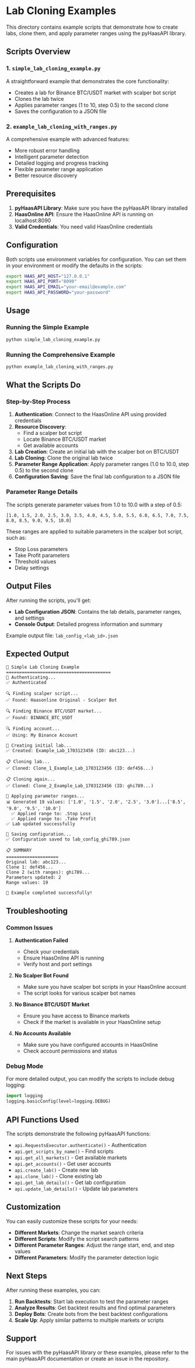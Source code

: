 # Lab Cloning Examples

This directory contains example scripts that demonstrate how to create labs, clone them, and apply parameter ranges using the pyHaasAPI library.

## Scripts Overview

### 1. `simple_lab_cloning_example.py`
A straightforward example that demonstrates the core functionality:
- Creates a lab for Binance BTC/USDT market with scalper bot script
- Clones the lab twice
- Applies parameter ranges (1 to 10, step 0.5) to the second clone
- Saves the configuration to a JSON file

### 2. `example_lab_cloning_with_ranges.py`
A comprehensive example with advanced features:
- More robust error handling
- Intelligent parameter detection
- Detailed logging and progress tracking
- Flexible parameter range application
- Better resource discovery

## Prerequisites

1. **pyHaasAPI Library**: Make sure you have the pyHaasAPI library installed
2. **HaasOnline API**: Ensure the HaasOnline API is running on localhost:8090
3. **Valid Credentials**: You need valid HaasOnline credentials

## Configuration

Both scripts use environment variables for configuration. You can set them in your environment or modify the defaults in the scripts:

```bash
export HAAS_API_HOST="127.0.0.1"
export HAAS_API_PORT="8090"
export HAAS_API_EMAIL="your-email@example.com"
export HAAS_API_PASSWORD="your-password"
```

## Usage

### Running the Simple Example

```bash
python simple_lab_cloning_example.py
```

### Running the Comprehensive Example

```bash
python example_lab_cloning_with_ranges.py
```

## What the Scripts Do

### Step-by-Step Process

1. **Authentication**: Connect to the HaasOnline API using provided credentials
2. **Resource Discovery**: 
   - Find a scalper bot script
   - Locate Binance BTC/USDT market
   - Get available accounts
3. **Lab Creation**: Create an initial lab with the scalper bot on BTC/USDT
4. **Lab Cloning**: Clone the original lab twice
5. **Parameter Range Application**: Apply parameter ranges (1.0 to 10.0, step 0.5) to the second clone
6. **Configuration Saving**: Save the final lab configuration to a JSON file

### Parameter Range Details

The scripts generate parameter values from 1.0 to 10.0 with a step of 0.5:
```
[1.0, 1.5, 2.0, 2.5, 3.0, 3.5, 4.0, 4.5, 5.0, 5.5, 6.0, 6.5, 7.0, 7.5, 8.0, 8.5, 9.0, 9.5, 10.0]
```

These ranges are applied to suitable parameters in the scalper bot script, such as:
- Stop Loss parameters
- Take Profit parameters
- Threshold values
- Delay settings

## Output Files

After running the scripts, you'll get:
- **Lab Configuration JSON**: Contains the lab details, parameter ranges, and settings
- **Console Output**: Detailed progress information and summary

Example output file: `lab_config_<lab_id>.json`

## Expected Output

```
🚀 Simple Lab Cloning Example
========================================
🔐 Authenticating...
✅ Authenticated

🔍 Finding scalper script...
✅ Found: Haasonline Original - Scalper Bot

🔍 Finding Binance BTC/USDT market...
✅ Found: BINANCE_BTC_USDT

🔍 Finding account...
✅ Using: My Binance Account

🚀 Creating initial lab...
✅ Created: Example_Lab_1703123456 (ID: abc123...)

📋 Cloning lab...
✅ Cloned: Clone_1_Example_Lab_1703123456 (ID: def456...)

📋 Cloning again...
✅ Cloned: Clone_2_Example_Lab_1703123456 (ID: ghi789...)

🔧 Applying parameter ranges...
📊 Generated 19 values: ['1.0', '1.5', '2.0', '2.5', '3.0']...['8.5', '9.0', '9.5', '10.0']
  ✅ Applied range to: .Stop Loss
  ✅ Applied range to: .Take Profit
✅ Lab updated successfully

💾 Saving configuration...
✅ Configuration saved to lab_config_ghi789.json

📋 SUMMARY
====================
Original lab: abc123...
Clone 1: def456...
Clone 2 (with ranges): ghi789...
Parameters updated: 2
Range values: 19

🎉 Example completed successfully!
```

## Troubleshooting

### Common Issues

1. **Authentication Failed**
   - Check your credentials
   - Ensure HaasOnline API is running
   - Verify host and port settings

2. **No Scalper Bot Found**
   - Make sure you have scalper bot scripts in your HaasOnline account
   - The script looks for various scalper bot names

3. **No Binance BTC/USDT Market**
   - Ensure you have access to Binance markets
   - Check if the market is available in your HaasOnline setup

4. **No Accounts Available**
   - Make sure you have configured accounts in HaasOnline
   - Check account permissions and status

### Debug Mode

For more detailed output, you can modify the scripts to include debug logging:

```python
import logging
logging.basicConfig(level=logging.DEBUG)
```

## API Functions Used

The scripts demonstrate the following pyHaasAPI functions:

- `api.RequestsExecutor.authenticate()` - Authentication
- `api.get_scripts_by_name()` - Find scripts
- `api.get_all_markets()` - Get available markets
- `api.get_accounts()` - Get user accounts
- `api.create_lab()` - Create new lab
- `api.clone_lab()` - Clone existing lab
- `api.get_lab_details()` - Get lab configuration
- `api.update_lab_details()` - Update lab parameters

## Customization

You can easily customize these scripts for your needs:

- **Different Markets**: Change the market search criteria
- **Different Scripts**: Modify the script search patterns
- **Different Parameter Ranges**: Adjust the range start, end, and step values
- **Different Parameters**: Modify the parameter detection logic

## Next Steps

After running these examples, you can:

1. **Run Backtests**: Start lab execution to test the parameter ranges
2. **Analyze Results**: Get backtest results and find optimal parameters
3. **Deploy Bots**: Create bots from the best backtest configurations
4. **Scale Up**: Apply similar patterns to multiple markets or scripts

## Support

For issues with the pyHaasAPI library or these examples, please refer to the main pyHaasAPI documentation or create an issue in the repository. 